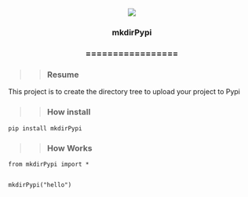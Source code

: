 <h1 align="center">
<img src="https://img.shields.io/static/v1?label=mkdirPypiR%20POR&message=MAYCON%20BATESTIN&color=7159c1&style=flat-square&logo=ghost"/>


<h3> <p align="center">mkdirPypi </p> </h3>
<h3> <p align="center"> ================= </p> </h3>

>> <h3> Resume </h3>

<p> This project is to create the directory tree to upload your project to Pypi </p>

>> <h3> How install </h3>
```
pip install mkdirPypi

```

>> <h3> How Works </h3>
```
from mkdirPypi import *


mkdirPypi("hello")

```
